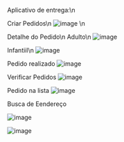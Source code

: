 Aplicativo de entrega:\n

Criar Pedidos\n
![image](https://github.com/user-attachments/assets/2247bda6-1354-4ec2-94b9-b76c0b248b49)
\n

Detalhe do Pedido\n 
Adulto\n
![image](https://github.com/user-attachments/assets/a62a9a33-4148-468f-a5e4-82f489e41ab7)

Infantiil\n
![image](https://github.com/user-attachments/assets/c1fc79b0-84f7-4a78-bd2b-eeef772b6569)

Pedido realizado
![image](https://github.com/user-attachments/assets/39c1347c-a705-4a76-8bdd-8f2a960a3c76)


Verificar Pedidos
![image](https://github.com/user-attachments/assets/bd30ba0c-24f8-4fa5-b246-3592aba94fdc)

Pedido na lista
![image](https://github.com/user-attachments/assets/45acf934-8c8b-4ae8-8e68-898e78605c10)



Busca de Eendereço

![image](https://github.com/user-attachments/assets/c2f61f52-31d5-419a-8543-5141c09e6d97)

![image](https://github.com/user-attachments/assets/4554803f-fa96-4574-8f5f-89299a4b868e)



